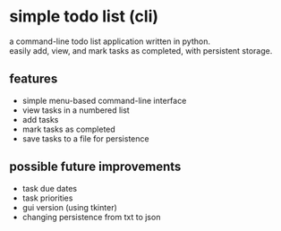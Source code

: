 # simple todo list (cli)

a command-line todo list application written in python.  
easily add, view, and mark tasks as completed, with persistent storage.

## features

- simple menu-based command-line interface
- view tasks in a numbered list
- add tasks
- mark tasks as completed
- save tasks to a file for persistence

## possible future improvements

- task due dates
- task priorities
- gui version (using tkinter)
- changing persistence from txt to json
